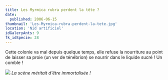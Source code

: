 ```yaml
---
title: Les Myrmica rubra perdent la tête ?
date:
  published: 2006-06-15
thumbnail: 'Les-Myrmica-rubra-perdent-la-tete.jpg'
location: 'Nid artificiel'
idGaleryAnts: 9
fk_idSpecie: 28
---
```


Cette colonie va mal depuis quelque temps, elle refuse la nourriture au point de laisser sa proie (un ver de ténébrion) se nourrir dans le liquide sucré ! Un comble !

![](/img/articles/les-myrmica-rubra-perdent-la-tete/myrmica-rubra-000.jpg)
_La scène méritait d'être immortalisée !_
